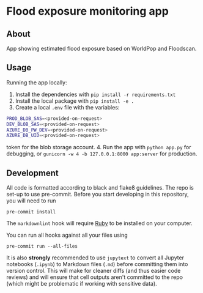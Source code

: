 # Flood exposure monitoring app

## About

App showing estimated flood exposure based on WorldPop and Floodscan.

## Usage

Running the app locally:

1. Install the dependencies with `pip install -r requirements.txt`
2. Install the local package with `pip install -e .`
3. Create a local `.env` file with the variables:

```bash
PROD_BLOB_SAS=<provided-on-request>
DEV_BLOB_SAS=<provided-on-request>
AZURE_DB_PW_DEV=<provided-on-request>
AZURE_DB_UID=<provided-on-request>
```

token for the blob storage account.
4. Run the app with `python app.py` for debugging, or
`gunicorn -w 4 -b 127.0.0.1:8000 app:server` for production.

## Development

All code is formatted according to black and flake8 guidelines.
The repo is set-up to use pre-commit.
Before you start developing in this repository, you will need to run

```shell
pre-commit install
```

The `markdownlint` hook will require
[Ruby](https://www.ruby-lang.org/en/documentation/installation/)
to be installed on your computer.

You can run all hooks against all your files using

```shell
pre-commit run --all-files
```

It is also **strongly** recommended to use `jupytext`
to convert all Jupyter notebooks (`.ipynb`) to Markdown files (`.md`)
before committing them into version control. This will make for
cleaner diffs (and thus easier code reviews) and will ensure that cell outputs aren't
committed to the repo (which might be problematic if working with sensitive data).
